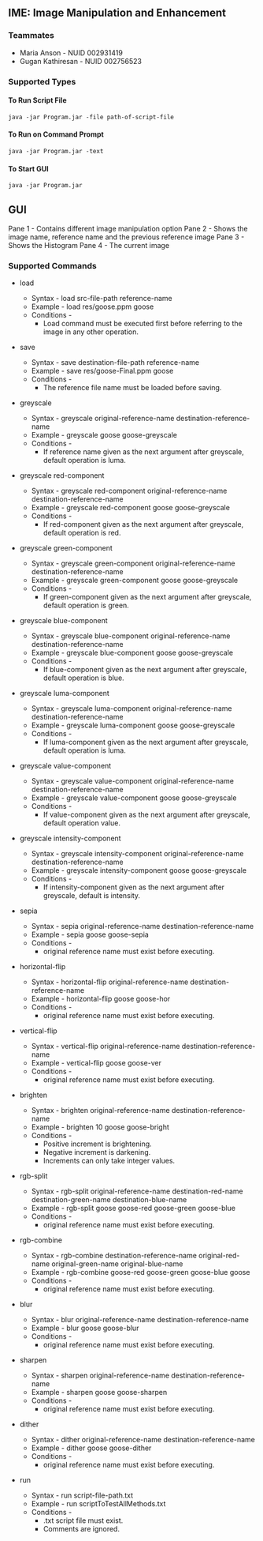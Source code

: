 ## IME: Image Manipulation and Enhancement

###  Teammates
* Maria Anson - NUID 002931419
* Gugan Kathiresan - NUID 002756523


### Supported Types

#### To Run Script File
    java -jar Program.jar -file path-of-script-file
#### To Run on Command Prompt
    java -jar Program.jar -text 
#### To Start GUI
    java -jar Program.jar 

## GUI
Pane 1 - Contains different image manipulation option
Pane 2 - Shows the image name, reference name and the previous reference image
Pane 3 - Shows the Histogram
Pane 4 - The current image

### Supported Commands

* load 
  * Syntax - load src-file-path reference-name
  * Example - load res/goose.ppm goose
  * Conditions - 
    * Load command must be executed first before referring to the image in any other 
    operation.

* save
    * Syntax - save destination-file-path reference-name
    * Example - save res/goose-Final.ppm goose
    * Conditions -
        * The reference file name must be loaded before saving.
* greyscale
  * Syntax - greyscale original-reference-name destination-reference-name
  * Example - greyscale goose goose-greyscale
  * Conditions -
    * If reference name given as the next argument after greyscale, default operation is luma.
* greyscale red-component
  * Syntax - greyscale red-component original-reference-name destination-reference-name
  * Example - greyscale red-component goose goose-greyscale
  * Conditions -
      * If red-component given as the next argument after greyscale, default operation is red.
* greyscale green-component
  * Syntax - greyscale green-component original-reference-name destination-reference-name
  * Example - greyscale green-component goose goose-greyscale
  * Conditions -
      * If green-component given as the next argument after greyscale, default operation is green.
* greyscale blue-component
    * Syntax - greyscale blue-component original-reference-name destination-reference-name
    * Example - greyscale blue-component goose goose-greyscale
    * Conditions -
        * If blue-component given as the next argument after greyscale, default operation is blue.
* greyscale luma-component
    * Syntax - greyscale luma-component original-reference-name destination-reference-name
    * Example - greyscale luma-component goose goose-greyscale
    * Conditions -
        * If luma-component given as the next argument after greyscale, default operation is luma.
* greyscale value-component
    * Syntax - greyscale value-component original-reference-name destination-reference-name
    * Example - greyscale value-component goose goose-greyscale
    * Conditions -
        * If value-component given as the next argument after greyscale, default operation value.
* greyscale intensity-component
    * Syntax - greyscale intensity-component original-reference-name destination-reference-name
    * Example - greyscale intensity-component goose goose-greyscale
    * Conditions -
        * If intensity-component given as the next argument after greyscale, default is intensity.
* sepia
    * Syntax - sepia original-reference-name destination-reference-name
    * Example - sepia goose goose-sepia
    * Conditions -
        * original reference name must exist before executing.
* horizontal-flip
    * Syntax - horizontal-flip original-reference-name destination-reference-name
    * Example - horizontal-flip goose goose-hor
    * Conditions -
        * original reference name must exist before executing.
* vertical-flip
    * Syntax - vertical-flip original-reference-name destination-reference-name
    * Example - vertical-flip goose goose-ver
    * Conditions -
        * original reference name must exist before executing.
* brighten
    * Syntax - brighten original-reference-name destination-reference-name
    * Example - brighten 10 goose goose-bright
    * Conditions -
        * Positive increment is brightening.
        * Negative increment is darkening.
        * Increments can only take integer values.
* rgb-split
    * Syntax - rgb-split original-reference-name destination-red-name destination-green-name
      destination-blue-name
    * Example - rgb-split goose goose-red goose-green goose-blue
    * Conditions -
        * original reference name must exist before executing.
* rgb-combine
    * Syntax - rgb-combine destination-reference-name original-red-name original-green-name
      original-blue-name
    * Example - rgb-combine goose-red goose-green goose-blue goose
    * Conditions -
        * original reference name must exist before executing.
* blur
    * Syntax - blur original-reference-name destination-reference-name
    * Example - blur goose goose-blur
    * Conditions -
        * original reference name must exist before executing.
* sharpen
    * Syntax - sharpen original-reference-name destination-reference-name
    * Example - sharpen goose goose-sharpen
    * Conditions -
        * original reference name must exist before executing.
* dither
    * Syntax - dither original-reference-name destination-reference-name
    * Example - dither goose goose-dither
    * Conditions -
        * original reference name must exist before executing.
* run
    * Syntax - run script-file-path.txt
    * Example - run scriptToTestAllMethods.txt
    * Conditions -
        * .txt script file must exist.
        * Comments are ignored.
